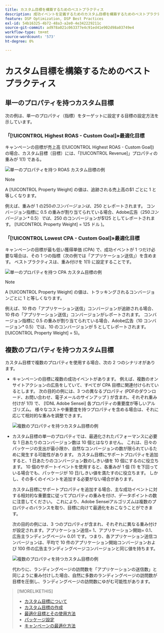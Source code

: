 ```yaml
---
title: カスタム目標を構築するためのベストプラクティス
description: 成功イベントを定義するためのカスタム目標を構築するためのベストプラクティスを学びます。
feature: DSP Optimization, DSP Best Practices
exl-id: 54b16325-4b72-48a3-a2e0-4e342229211c
source-git-commit: ad978a021c063377e4c91ed41e902d98a03749e4
workflow-type: tm+mt
source-wordcount: '573'
ht-degree: 0%

---
```


# カスタム目標を構築するためのベストプラクティス

## 単一のプロパティを持つカスタム目標

次の例は、単一のプロパティ（指標）をターゲットに設定する目標の設定方法を示しています。

### 「[!UICONTROL Highest ROAS - Custom Goal]»最適化目標

キャンペーンの目標が売上高 ([!UICONTROL Highest ROAS - Custom Goal]) の場合、カスタム目標（目標）には、「[!UICONTROL Revenue]」プロパティの重みが 1(1) である。

![単一のプロパティを持つ ROAS カスタム目標の例](/help/dsp/assets/custom-goal-roas.png)

>[!NOTE]
>
> A [!UICONTROL Property Weight] の値は、追跡される売上高の$1 ごとに 1 と等しくなります。
>
> 例えば、重みが 1 の$250 のコンバージョンは、$250 とレポートされます。 コンバージョン指標に 0.5 の重みが割り当てられている場合、Adobe広告（$250 コンバージョン* 0.5）では、$250 のコンバージョンが$125 としてレポートされます。 [!UICONTROL Property Weight] = 125 ドル )。

### 「[!UICONTROL Lowest CPA - Custom Goal]»最適化目標

キャンペーンの目標が最も低い獲得単価 (CPA) で、成功イベントが 1 つだけ必要な場合は、その 1 つの指標（次の例では「アプリケーション送信」）を含めます。 ベストプラクティスは、重み付けを 1(1) に設定することです。

![単一のプロパティを持つ CPA カスタム目標の例](/help/dsp/assets/custom-goal-roas.png)

>[!NOTE]
>
> A [!UICONTROL Property Weight] の値は、トラッキングされるコンバージョンごとに 1 と等しくなります。
>
> 例えば、10 件の「アプリケーション送信」コンバージョンが追跡される場合、10 件の「アプリケーション送信」コンバージョンがレポートされます。  コンバージョン指標に 0.5 の重みが割り当てられている場合、Adobe広告（10 コンバージョン* 0.5）では、10 のコンバージョンが 5 としてレポートされます。 [!UICONTROL Property Weight] = 5)。

## 複数のプロパティを持つカスタム目標

カスタム目標で複数のプロパティを使用する場合、次の 2 つのシナリオがあります。

* キャンペーンの目標に複数の成功イベントがあります。 例えば、複数のオンサイトアクションの広告をしていて、すべてが CPA 目標に関連付けられているとします。 次の目的の例には、3 つの異なるプロパティ (PDFのダウンロード、お問い合わせ、電子メールのサインアップ ) が含まれ、それぞれ重み付けが 1(1) で、 [!DNL Adobe Sensei] 各プロパティの重要度が等しいアルゴリズム。 様々なコストや重要度を持つプロパティを含める場合は、それに応じて相対的な重みを調整できます。

   ![複数のプロパティを持つカスタム目標の例](/help/dsp/assets/custom-goal-multiple-properties.png)

* カスタム目標の単一のプロパティでは、最適化されたパフォーマンスに必要な 1 日あたりのコンバージョン数は 10 個とはなりません。 これは、日々のパッケージの支出が最小限か、自然なコンバージョンの数が限られているために発生する可能性があります。 カスタム目標にサポートプロパティを追加すると、1 日あたりのコンバージョン数のしきい値を 10 個にするのに役立ちます。 10 個のサポートイベントを使用すると、各重みが 1 個 (1) を下回っている場合でも、パッケージが 10 日/しきい値を満たすのに役立ちます。 しかし、その多くのイベントを追加する必要がない場合があります。

   カスタム目標にサポートプロパティを追加する場合、主な成功イベントに対する相対的な重要度に従ってプロパティの重みを付け、データポイントの数に注意してください。 これにより、Adobe Senseiアルゴリズムは複数のプロパティのバランスを取り、目標に向けて最適化をおこなうことができます。

   次の目的の例には、3 つのプロパティが含まれ、それぞれに異なる重み付けが設定されます。アプリケーション送信= 1、アプリケーション開始= 0.1、広告主ランディングページ= 0.01 です。つまり、各アプリケーション送信コンバージョンは、平均で 10 件のアプリケーション開始コンバージョンおよび 100 件の広告主ランディングページコンバージョンと同じ値を持ちます。

   ![複数のプロパティを持つカスタム目標の例](/help/dsp/assets/custom-goal-multiple-properties2.png)

   代わりに、ランディングページの訪問数を「アプリケーションの送信数」と同じように重み付けした場合、自然に多数のランディングページの訪問数が目標を圧倒し、ランディングページの訪問数にゆがむ可能性があります。<!--reword-->

>[!MORELIKETHIS]
>
>* [カスタム目標について](custom-goal-about.md)
>* [カスタム目標の作成](custom-goal-create.md)
>* [最適化目標とその使用方法](optimization-goals.md)
>* [パッケージ設定](/help/dsp/campaign-management/packages/package-settings.md)
> * [キャンペーンの最適化方法](optimization-how-dsp-optimizes-campaigns.md)

